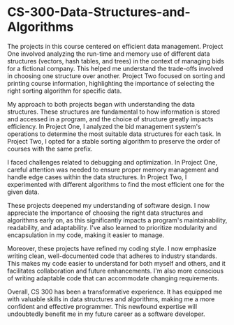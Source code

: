 # CS-300-Data-Structures-and-Algorithms

The projects in this course centered on efficient data management. Project One involved analyzing the run-time and memory use of different data structures (vectors, hash tables, and trees) in the context of managing bids for a fictional company. This helped me understand the trade-offs involved in choosing one structure over another. Project Two focused on sorting and printing course information, highlighting the importance of selecting the right sorting algorithm for specific data.

My approach to both projects began with understanding the data structures. These structures are fundamental to how information is stored and accessed in a program, and the choice of structure greatly impacts efficiency. In Project One, I analyzed the bid management system's operations to determine the most suitable data structures for each task. In Project Two, I opted for a stable sorting algorithm to preserve the order of courses with the same prefix.

I faced challenges related to debugging and optimization. In Project One, careful attention was needed to ensure proper memory management and handle edge cases within the data structures. In Project Two, I experimented with different algorithms to find the most efficient one for the given data.

These projects deepened my understanding of software design. I now appreciate the importance of choosing the right data structures and algorithms early on, as this significantly impacts a program's maintainability, readability, and adaptability. I've also learned to prioritize modularity and encapsulation in my code, making it easier to manage.

Moreover, these projects have refined my coding style. I now emphasize writing clean, well-documented code that adheres to industry standards. This makes my code easier to understand for both myself and others, and it facilitates collaboration and future enhancements. I'm also more conscious of writing adaptable code that can accommodate changing requirements.

Overall, CS 300 has been a transformative experience. It has equipped me with valuable skills in data structures and algorithms, making me a more confident and effective programmer. This newfound expertise will undoubtedly benefit me in my future career as a software developer.

